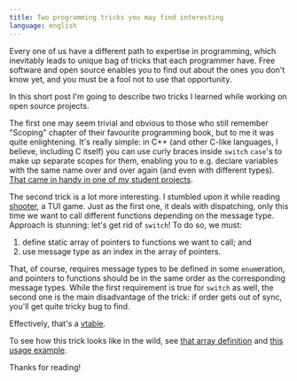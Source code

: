 ```yaml
---
title: Two programming tricks you may find interesting
language: english
---
```


Every one of us have a different path to expertise in programming, which
inevitably leads to unique bag of tricks that each programmer have. Free
software and open source enables you to find out about the ones you don't know
yet, and you must be a fool not to use that opportunity.

In this short post I'm going to describe two tricks I learned while working on
open source projects.

The first one may seem trivial and obvious to those who still remember
"Scoping" chapter of their favourite programming book, but to me it was quite
enlightening. It's really simple: in C++ (and other C-like languages, I
believe, including C itself) you can use curly braces inside `switch` `case`'s
to make up separate scopes for them, enabling you to e.g. declare variables
with the same name over and over again (and even with different types). [That
came in handy in one of my student
projects](https://github.com/SmirnoffYM/AI-simulator/blob/8f0e3e615f4704b7ea11f98681f39fbcf12ccde3/commodule.cpp#L121).

The second trick is a lot more interesting. I stumbled upon it while reading
[shooter](https://github.com/grouzen/shooter), a TUI game. Just as the first
one, it deals with dispatching, only this time we want to call different
functions depending on the message type. Approach is stunning: let's get rid of
`switch`! To do so, we must:

1. define static array of pointers to functions we want to call; and
2. use message type as an index in the array of pointers.

That, of course, requires message types to be defined in some `enum`eration,
and pointers to functions should be in the same order as the corresponding
message types. While the first requirement is true for `switch` as well, the
second one is the main disadvantage of the trick: if order gets out of sync,
you'll get quite tricky bug to find.

Effectively, that's a [vtable](https://en.wikipedia.org/wiki/Virtual_method_table).

To see how this trick looks like in the wild, see [that array
definition](https://github.com/grouzen/shooter/blob/ea20156449a8e7681868241d7511ef3af8bb483b/src/cdata.c#L268)
and [this usage
example](https://github.com/grouzen/shooter/blob/ea20156449a8e7681868241d7511ef3af8bb483b/src/cdata.c#L314).

Thanks for reading!
